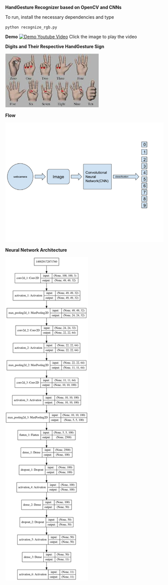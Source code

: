 **HandGesture Recognizer based on OpenCV and CNNs**

To run, install the necessary dependencies and type

`python recognize_rgb.py`

**Demo**
[![Demo Youtube Video](https://i.imgur.com/c7YrMJe.png)](https://drive.google.com/open?id=1kzSJyjjSDO1UGay5sPT0iVI4ZSjzFzao)
Click the image to play the video


**Digits and Their Respective HandGesture Sign**

<img src="https://raw.githubusercontent.com/mmanishh/handgestrec/master/img/hand_sign.jpeg"/>

**Flow**

<img src="https://raw.githubusercontent.com/mmanishh/handgestrec/master/img/flow.png"/>

**Neural Network Architecture**

<img src="https://raw.githubusercontent.com/mmanishh/handgestrec/master/img/nn_architecture.png"/>

